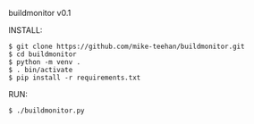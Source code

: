 buildmonitor v0.1

INSTALL:  
```
$ git clone https://github.com/mike-teehan/buildmonitor.git  
$ cd buildmonitor  
$ python -m venv .  
$ . bin/activate  
$ pip install -r requirements.txt
```
RUN:
```
$ ./buildmonitor.py  
```
